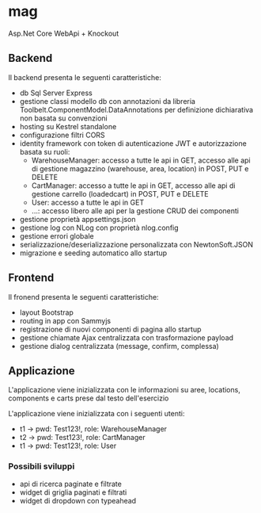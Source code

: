 # mag
Asp.Net Core WebApi + Knockout

## Backend
Il backend presenta le seguenti caratteristiche:
* db Sql Server Express
* gestione classi modello db con annotazioni da libreria Toolbelt.ComponentModel.DataAnnotations per definizione dichiarativa non basata su convenzioni
* hosting su Kestrel standalone
* configurazione filtri CORS
* identity framework con token di autenticazione JWT e autorizzazione basata su ruoli:
	- WarehouseManager: accesso a tutte le api in GET, accesso alle api di gestione magazzino (warehouse, area, location) in POST, PUT e DELETE
	- CartManager: accesso a tutte le api in GET, accesso alle api di gestione carrello (loadedcart) in POST, PUT e DELETE
	- User: accesso a tutte le api in GET
	- ...: accesso libero alle api per la gestione CRUD dei componenti
* gestione proprietà appsettings.json
* gestione log con NLog con proprietà nlog.config
* gestione errori globale
* serializzazione/deserializzazione personalizzata con NewtonSoft.JSON
* migrazione e seeding automatico allo startup

## Frontend
Il fronend presenta le seguenti caratteristiche:
* layout Bootstrap
* routing in app con Sammyjs
* registrazione di nuovi componenti di pagina allo startup
* gestione chiamate Ajax centralizzata con trasformazione payload
* gestione dialog centralizzata (message, confirm, complessa)

## Applicazione
L'applicazione viene inizializzata con le informazioni su aree, locations, components e carts prese dal testo dell'esercizio

L'applicazione viene inizializzata con i seguenti utenti:
* t1 -> pwd: Test123!, role: WarehouseManager
* t2 -> pwd: Test123!, role: CartManager
* t1 -> pwd: Test123!, role: User

### Possibili sviluppi
* api di ricerca paginate e filtrate
* widget di griglia paginati e filtrati
* widget di dropdown con typeahead
